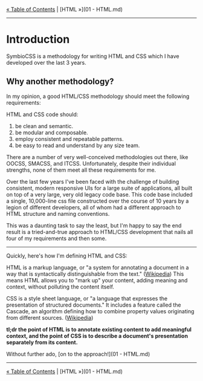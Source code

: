 [&laquo; Table of Contents](https://github.com/gbdrummer/symbiocss) | [HTML &raquo;](01 - HTML.md)

---

# Introduction

SymbioCSS is a methodology for writing HTML and CSS which I have developed over the last 3 years.

## Why another methodology?
In my opinion, a good HTML/CSS methodology should meet the following requirements:

HTML and CSS code should:

1. be clean and semantic.
2. be modular and composable.
3. employ consistent and repeatable patterns.
4. be easy to read and understand by any size team.

There are a number of very well-conceived methodologies out there, like OOCSS, SMACSS, and ITCSS. Unfortunately, despite their individual strengths, none of them meet all these requirements for me.

Over the last few years I've been faced with the challenge of building consistent, modern responsive UIs for a large suite of applications, all built on top of a very large, very old legacy code base. This code base included a single, 10,000-line css file constructed over the course of 10 years by a legion of different developers, all of whom had a different approach to HTML structure and naming conventions. 

This was a daunting task to say the least, but I'm happy to say the end result is a tried-and-true approach to HTML/CSS development that nails all four of my requirements and then some.

---

Quickly, here's how I'm defining HTML and CSS:

HTML is a markup language, or "a system for annotating a document in a way that is syntactically distinguishable from the text." ([Wikipedia](https://en.wikipedia.org/wiki/Markup_language)) This means HTML allows you to "mark up" your content, adding meaning and context, without polluting the content itself.

CSS is a style sheet language, or "a language that expresses the presentation of structured documents." It includes a feature called the Cascade, an algorithm defining how to combine property values originating from different sources. ([Wikipedia](https://en.wikipedia.org/wiki/Style_sheet_language))

**tl;dr the point of HTML is to annotate existing content to add meaningful context, and the point of CSS is to describe a document's presentation separately from its content.**

Without further ado, [on to the approach!](01 - HTML.md)

---
[&laquo; Table of Contents](https://github.com/gbdrummer/symbiocss) | [HTML &raquo;](01 - HTML.md)
